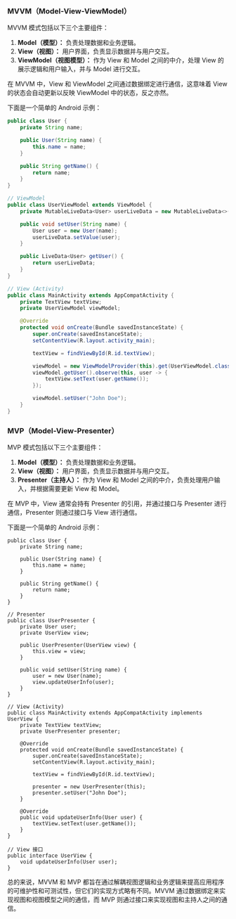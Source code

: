 ### MVVM（Model-View-ViewModel）

MVVM 模式包括以下三个主要组件：

1. **Model（模型）：** 负责处理数据和业务逻辑。
2. **View（视图）：** 用户界面，负责显示数据并与用户交互。
3. **ViewModel（视图模型）：** 作为 View 和 Model 之间的中介，处理 View 的展示逻辑和用户输入，并与 Model 进行交互。

在 MVVM 中，View 和 ViewModel 之间通过数据绑定进行通信，这意味着 View 的状态会自动更新以反映 ViewModel 中的状态，反之亦然。

下面是一个简单的 Android 示例：

```java
public class User {
    private String name;

    public User(String name) {
        this.name = name;
    }

    public String getName() {
        return name;
    }
}

// ViewModel
public class UserViewModel extends ViewModel {
    private MutableLiveData<User> userLiveData = new MutableLiveData<>();

    public void setUser(String name) {
        User user = new User(name);
        userLiveData.setValue(user);
    }

    public LiveData<User> getUser() {
        return userLiveData;
    }
}

// View (Activity)
public class MainActivity extends AppCompatActivity {
    private TextView textView;
    private UserViewModel viewModel;

    @Override
    protected void onCreate(Bundle savedInstanceState) {
        super.onCreate(savedInstanceState);
        setContentView(R.layout.activity_main);

        textView = findViewById(R.id.textView);

        viewModel = new ViewModelProvider(this).get(UserViewModel.class);
        viewModel.getUser().observe(this, user -> {
            textView.setText(user.getName());
        });

        viewModel.setUser("John Doe");
    }
}
```

### MVP（Model-View-Presenter）

MVP 模式包括以下三个主要组件：

1. **Model（模型）：** 负责处理数据和业务逻辑。
2. **View（视图）：** 用户界面，负责显示数据并与用户交互。
3. **Presenter（主持人）：** 作为 View 和 Model 之间的中介，负责处理用户输入，并根据需要更新 View 和 Model。

在 MVP 中，View 通常会持有 Presenter 的引用，并通过接口与 Presenter 进行通信，Presenter 则通过接口与 View 进行通信。

下面是一个简单的 Android 示例：

```javas
public class User {
    private String name;

    public User(String name) {
        this.name = name;
    }

    public String getName() {
        return name;
    }
}

// Presenter
public class UserPresenter {
    private User user;
    private UserView view;

    public UserPresenter(UserView view) {
        this.view = view;
    }

    public void setUser(String name) {
        user = new User(name);
        view.updateUserInfo(user);
    }
}

// View (Activity)
public class MainActivity extends AppCompatActivity implements UserView {
    private TextView textView;
    private UserPresenter presenter;

    @Override
    protected void onCreate(Bundle savedInstanceState) {
        super.onCreate(savedInstanceState);
        setContentView(R.layout.activity_main);

        textView = findViewById(R.id.textView);

        presenter = new UserPresenter(this);
        presenter.setUser("John Doe");
    }

    @Override
    public void updateUserInfo(User user) {
        textView.setText(user.getName());
    }
}

// View 接口
public interface UserView {
    void updateUserInfo(User user);
}
```

总的来说，MVVM 和 MVP 都旨在通过解耦视图逻辑和业务逻辑来提高应用程序的可维护性和可测试性，但它们的实现方式略有不同。MVVM 通过数据绑定来实现视图和视图模型之间的通信，而 MVP 则通过接口来实现视图和主持人之间的通信。